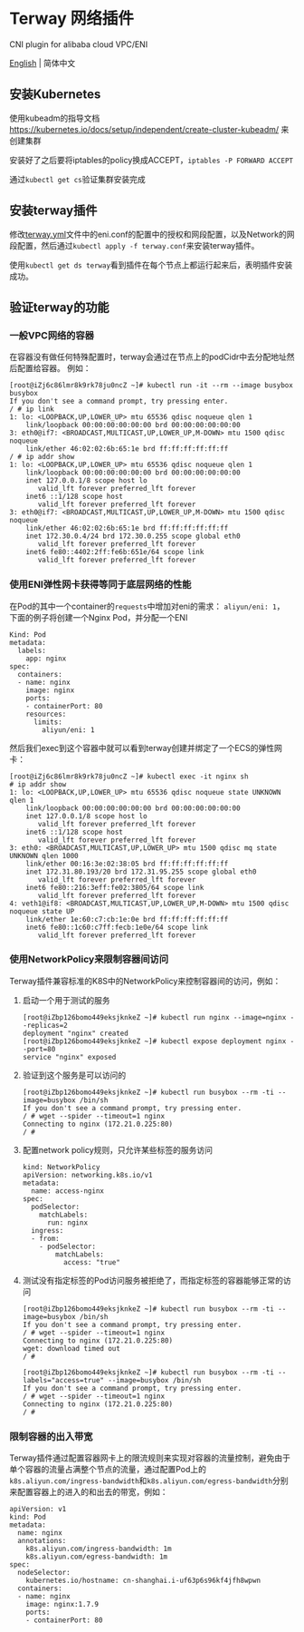 # Terway 网络插件
CNI plugin for alibaba cloud VPC/ENI 

[English](./README.md) | 简体中文

## 安装Kubernetes
使用kubeadm的指导文档 https://kubernetes.io/docs/setup/independent/create-cluster-kubeadm/ 来创建集群

安装好了之后要将iptables的policy换成ACCEPT，`iptables -P FORWARD ACCEPT`

通过`kubectl get cs`验证集群安装完成

## 安装terway插件

修改[terway.yml](./terway.yml)文件中的eni.conf的配置中的授权和网段配置，以及Network的网段配置，然后通过`kubectl apply -f terway.conf`来安装terway插件。

使用`kubectl get ds terway`看到插件在每个节点上都运行起来后，表明插件安装成功。

## 验证terway的功能

### 一般VPC网络的容器
在容器没有做任何特殊配置时，terway会通过在节点上的podCidr中去分配地址然后配置给容器。
例如：

```
[root@iZj6c86lmr8k9rk78ju0ncZ ~]# kubectl run -it --rm --image busybox busybox
If you don't see a command prompt, try pressing enter.
/ # ip link
1: lo: <LOOPBACK,UP,LOWER_UP> mtu 65536 qdisc noqueue qlen 1
    link/loopback 00:00:00:00:00:00 brd 00:00:00:00:00:00
3: eth0@if7: <BROADCAST,MULTICAST,UP,LOWER_UP,M-DOWN> mtu 1500 qdisc noqueue
    link/ether 46:02:02:6b:65:1e brd ff:ff:ff:ff:ff:ff
/ # ip addr show
1: lo: <LOOPBACK,UP,LOWER_UP> mtu 65536 qdisc noqueue qlen 1
    link/loopback 00:00:00:00:00:00 brd 00:00:00:00:00:00
    inet 127.0.0.1/8 scope host lo
       valid_lft forever preferred_lft forever
    inet6 ::1/128 scope host
       valid_lft forever preferred_lft forever
3: eth0@if7: <BROADCAST,MULTICAST,UP,LOWER_UP,M-DOWN> mtu 1500 qdisc noqueue
    link/ether 46:02:02:6b:65:1e brd ff:ff:ff:ff:ff:ff
    inet 172.30.0.4/24 brd 172.30.0.255 scope global eth0
       valid_lft forever preferred_lft forever
    inet6 fe80::4402:2ff:fe6b:651e/64 scope link
       valid_lft forever preferred_lft forever
```   

### 使用ENI弹性网卡获得等同于底层网络的性能

在Pod的其中一个container的`requests`中增加对eni的需求： `aliyun/eni: 1`， 下面的例子将创建一个Nginx Pod，并分配一个ENI

```
Kind: Pod
metadata:
  labels:
    app: nginx
spec:
  containers:
  - name: nginx
    image: nginx
    ports:
    - containerPort: 80
    resources:
      limits:
        aliyun/eni: 1
```

然后我们exec到这个容器中就可以看到terway创建并绑定了一个ECS的弹性网卡：

```
[root@iZj6c86lmr8k9rk78ju0ncZ ~]# kubectl exec -it nginx sh
# ip addr show
1: lo: <LOOPBACK,UP,LOWER_UP> mtu 65536 qdisc noqueue state UNKNOWN qlen 1
    link/loopback 00:00:00:00:00:00 brd 00:00:00:00:00:00
    inet 127.0.0.1/8 scope host lo
       valid_lft forever preferred_lft forever
    inet6 ::1/128 scope host
       valid_lft forever preferred_lft forever
3: eth0: <BROADCAST,MULTICAST,UP,LOWER_UP> mtu 1500 qdisc mq state UNKNOWN qlen 1000
    link/ether 00:16:3e:02:38:05 brd ff:ff:ff:ff:ff:ff
    inet 172.31.80.193/20 brd 172.31.95.255 scope global eth0
       valid_lft forever preferred_lft forever
    inet6 fe80::216:3eff:fe02:3805/64 scope link
       valid_lft forever preferred_lft forever
4: veth1@if8: <BROADCAST,MULTICAST,UP,LOWER_UP,M-DOWN> mtu 1500 qdisc noqueue state UP
    link/ether 1e:60:c7:cb:1e:0e brd ff:ff:ff:ff:ff:ff
    inet6 fe80::1c60:c7ff:fecb:1e0e/64 scope link
       valid_lft forever preferred_lft forever
```

### 使用NetworkPolicy来限制容器间访问

Terway插件兼容标准的K8S中的NetworkPolicy来控制容器间的访问，例如：

1. 启动一个用于测试的服务
	
	```
	[root@iZbp126bomo449eksjknkeZ ~]# kubectl run nginx --image=nginx --replicas=2
	deployment "nginx" created
	[root@iZbp126bomo449eksjknkeZ ~]# kubectl expose deployment nginx --port=80
	service "nginx" exposed
	```
2. 验证到这个服务是可以访问的
	
	```
	[root@iZbp126bomo449eksjknkeZ ~]# kubectl run busybox --rm -ti --image=busybox /bin/sh
	If you don't see a command prompt, try pressing enter.
	/ # wget --spider --timeout=1 nginx
	Connecting to nginx (172.21.0.225:80)
	/ #
	```

3. 配置network policy规则，只允许某些标签的服务访问
	
	```
	kind: NetworkPolicy
	apiVersion: networking.k8s.io/v1
	metadata:
	  name: access-nginx
	spec:
	  podSelector:
	    matchLabels:
	      run: nginx
	  ingress:
	  - from:
	    - podSelector:
	        matchLabels:
	          access: "true"
	  ```

4. 测试没有指定标签的Pod访问服务被拒绝了，而指定标签的容器能够正常的访问

	```
	[root@iZbp126bomo449eksjknkeZ ~]# kubectl run busybox --rm -ti --image=busybox /bin/sh
	If you don't see a command prompt, try pressing enter.
	/ # wget --spider --timeout=1 nginx
	Connecting to nginx (172.21.0.225:80)
	wget: download timed out
	/ #
	
	[root@iZbp126bomo449eksjknkeZ ~]# kubectl run busybox --rm -ti --labels="access=true" --image=busybox /bin/sh
	If you don't see a command prompt, try pressing enter.
	/ # wget --spider --timeout=1 nginx
	Connecting to nginx (172.21.0.225:80)
	/ #
	```  
	

### 限制容器的出入带宽

Terway插件通过配置容器网卡上的限流规则来实现对容器的流量控制，避免由于单个容器的流量占满整个节点的流量，通过配置Pod上的`k8s.aliyun.com/ingress-bandwidth`和`k8s.aliyun.com/egress-bandwidth`分别来配置容器上的进入的和出去的带宽，例如：

```
apiVersion: v1
kind: Pod
metadata:
  name: nginx
  annotations:
    k8s.aliyun.com/ingress-bandwidth: 1m
    k8s.aliyun.com/egress-bandwidth: 1m
spec:
  nodeSelector:
    kubernetes.io/hostname: cn-shanghai.i-uf63p6s96kf4jfh8wpwn
  containers:
  - name: nginx
    image: nginx:1.7.9
    ports:
    - containerPort: 80
```	

